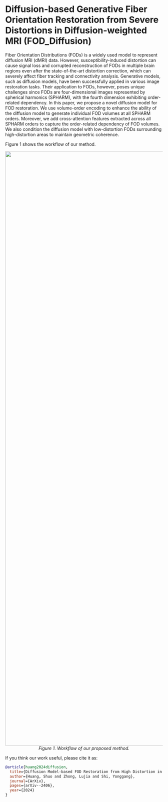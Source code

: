 # Diffusion-based Generative Fiber Orientation Restoration from Severe Distortions in Diffusion-weighted MRI (FOD_Diffusion)
Fiber Orientation Distributions (FODs) is a widely used model to represent diffusion MRI (dMRI) data. However, susceptibility-induced distortion can cause signal loss and  corrupted reconstruction of FODs in multiple brain regions even after the state-of-the-art distortion correction, which can severely affect fiber tracking and connectivity analysis. Generative models, such as diffusion models, have been successfully applied in various image restoration tasks. Their application to FODs, however, poses unique challenges since FODs are four-dimensional images represented by spherical harmonics (SPHARM), with the fourth dimension exhibiting order-related dependency. In this paper, we propose a novel diffusion model for FOD restoration. We use volume-order encoding to enhance the ability of the diffusion model to generate individual FOD volumes at all SPHARM orders. Moreover, we add cross-attention features extracted across all SPHARM orders to capture the order-related dependency of FOD volumes. We also condition the diffusion model with low-distortion FODs surrounding high-distortion areas to maintain geometric coherence.

Figure 1 shows the workflow of our method.

<p align="center">
  <img width="3703" height="1903" alt="Figure_proposed_method" src="https://github.com/user-attachments/assets/751f8a2c-1a36-4556-a686-d7933cbfce54" />
  <br/>
  <em>Figure 1. Workflow of our proposed method.</em>
</p>

If you think our work useful, please cite it as:

```bibtex
@article{huang2024diffusion,
  title={Diffusion Model-based FOD Restoration from High Distortion in dMRI},
  author={Huang, Shuo and Zhong, Lujia and Shi, Yonggang},
  journal={ArXiv},
  pages={arXiv--2406},
  year={2024}
}
